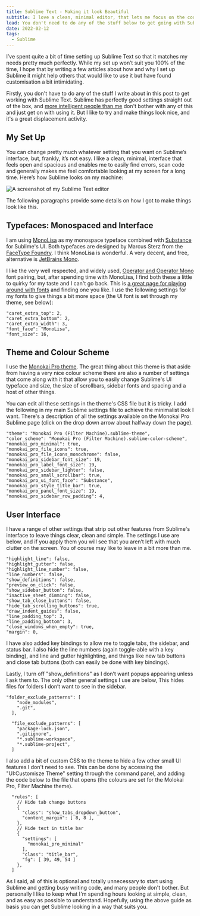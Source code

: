 ```yaml
---
title: Sublime Text - Making it look Beautiful
subtitle: I love a clean, minimal editor, that lets me focus on the code.
lead: You don't need to do any of the stuff below to get going with Sublime Text, but it's a great displacement activity.
date: 2022-02-12
tags:
  - Sublime
---
```


I’ve spent quite a bit of time setting up Sublime Text so that it matches my needs pretty much perfectly. While my set up won’t suit you 100% of the time, I hope that by writing a few articles about how and why I set up Sublime it might help others that would like to use it but have found customisation a bit intimidating.

Firstly, you don't have to do any of the stuff I write about in this post to get working with Sublime Text. Sublime has perfectly good settings straight out of the box, and [more intelligent people than me](https://gomakethings.com/my-sublime-text-setup-for-front-end-web-development/) don't bother with any of this and just get on with using it. But I like to try and make things look nice, and it's a great displacement activity.

## My Set Up

You can change pretty much whatever setting that you want on Sublime’s interface, but, frankly, it’s not easy. I like a clean, minimal, interface that feels open and spacious and enables me to easily find errors, scan code and generally makes me feel comfortable looking at my screen for a long time. Here’s how Sublime looks on my machine:

<img src="https://ik.imagekit.io/dwhenson/personal-site/posts/sublime-screenshot_mZP6U4JGsAR.png?ik-sdk-version=javascript-1.4.3&updatedAt=1644655110079" alt="A screenshot of my Sublime Text editor">

The following paragraphs provide some details on how I got to make things look like this.

## Typefaces: Monospaced and Interface

I am using [MonoLisa](https://www.monolisa.dev/) as my monospace typeface combined with [Substance](https://www.facetype.org/?font=substance) for Sublime's UI. Both typefaces are designed by Marcus Sterz from the [FaceType Foundry](https://www.facetype.org/). I think MonoLisa is wonderful. A very decent, and free, alternative is [JetBrains Mono](https://www.jetbrains.com/lp/mono/).

I like the very well respected, and widely used, [Operator and Operator Mono](https://www.typography.com/blog/introducing-operator) font pairing, but, after spending time with MonoLisa, I find both these a little to quirky for my taste and I can't go back. This is [a great page for playing around with fonts](https://coding-fonts.css-tricks.com/) and finding one you like. I use the following settings for my fonts to give things a bit more space (the UI font is set through my theme, see below):

```
"caret_extra_top": 2,
"caret_extra_bottom": 2,
"caret_extra_width": 3,
"font_face": "MonoLisa",
"font_size": 16,
```

## Theme and Colour Scheme

I use the [Monokai Pro theme](https://monokai.pro/). The great thing about this theme is that aside from having a very nice colour scheme there are also a number of settings that come along with it that allow you to easily change Sublime's UI typeface and size, the size of scrollbars, sidebar fonts and spacing and a host of other things.

You can edit all these settings in the theme's CSS file but it is tricky. I add the following in my main Sublime settings file to achieve the minimalist look I want. There's a description of all the settings available on the Monokai Pro Sublime page (click on the drop down arrow about halfway down the page).

```
"theme": "Monokai Pro (Filter Machine).sublime-theme",
"color_scheme": "Monokai Pro (Filter Machine).sublime-color-scheme",
"monokai_pro_minimal": true,
"monokai_pro_file_icons": true,
"monokai_pro_file_icons_monochrome": false,
"monokai_pro_sidebar_font_size": 19,
"monokai_pro_label_font_size": 19,
"monokai_pro_sidebar_lighter": false,
"monokai_pro_small_scrollbar": true,
"monokai_pro_ui_font_face": "Substance",
"monokai_pro_style_title_bar": true,
"monokai_pro_panel_font_size": 19,
"monokai_pro_sidebar_row_padding": 4,
```

## User Interface

I have a range of other settings that strip out other features from Sublime's interface to leave things clear, clean and simple. The settings I use are below, and if you apply them you will see that you aren’t left with much clutter on the screen. You of course may like to leave in a bit more than me.

```
"highlight_line": false,
"highlight_gutter": false,
"highlight_line_number": false,
"line_numbers": false,
"show_definitions": false,
"preview_on_click": false,
"show_sidebar_button": false,
"inactive_sheet_dimming": false,
"show_tab_close_buttons": false,
"hide_tab_scrolling_buttons": true,
"draw_indent_guides": false,
"line_padding_top": 3,
"line_padding_bottom": 3,
"close_windows_when_empty": true,
"margin": 0,
```

I have also added key bindings to allow me to toggle tabs, the sidebar, and status bar. I also hide the line numbers (again toggle-able with a key binding), and line and gutter highlighting, and things like new tab buttons and close tab buttons (both can easily be done with key bindings).

Lastly, I turn off "show_definitions" as I don’t want popups appearing unless I ask them to. The only other general settings I use are below, This hides files for folders I don’t want to see in the sidebar.

```
"folder_exclude_patterns": [
    "node_modules",
    ".git",
  ],

  "file_exclude_patterns": [
    "package-lock.json",
    ".gitignore",
    "*.sublime-workspace",
    "*.sublime-project",
  ]
```

I also add a bit of custom CSS to the theme to hide a few other small UI features I don't need to see. This can be done by accessing the "UI:Customisze Theme" setting through the command panel, and adding the code below to the file that opens (the colours are set for the Molokai Pro, Filter Machine theme).

```
  "rules": [
    // Hide tab change buttons
    {
      "class": "show_tabs_dropdown_button",
      "content_margin": [ 8, 8 ],
    },
    // Hide text in title bar
    {
      "settings": [
        "monokai_pro_minimal"
      ],
      "class": "title_bar",
      "fg": [ 39, 49, 54 ]
    },
  ]
```

As I said, all of this is optional and totally unnecessary to start using Sublime and getting busy writing code, and many people don't bother. But personally I like to keep what I'm spending hours looking at simple, clean, and as easy as possible to understand. Hopefully, using the above guide as basis you can get Sublime looking in a way that suits you.
